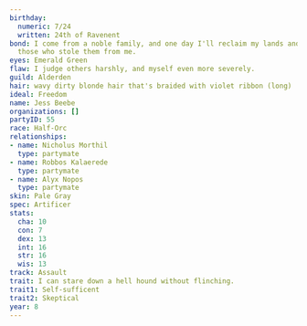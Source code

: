 ```yaml
---
birthday:
  numeric: 7/24
  written: 24th of Ravenent
bond: I come from a noble family, and one day I'll reclaim my lands and title from
  those who stole them from me.
eyes: Emerald Green
flaw: I judge others harshly, and myself even more severely.
guild: Alderden
hair: wavy dirty blonde hair that's braided with violet ribbon (long)
ideal: Freedom
name: Jess Beebe
organizations: []
partyID: 55
race: Half-Orc
relationships:
- name: Nicholus Morthil
  type: partymate
- name: Robbos Kalaerede
  type: partymate
- name: Alyx Nopos
  type: partymate
skin: Pale Gray
spec: Artificer
stats:
  cha: 10
  con: 7
  dex: 13
  int: 16
  str: 16
  wis: 13
track: Assault
trait: I can stare down a hell hound without flinching.
trait1: Self-sufficent
trait2: Skeptical
year: 8
---
```

